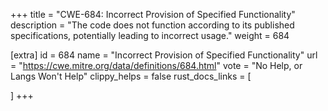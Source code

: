 +++
title = "CWE-684: Incorrect Provision of Specified Functionality"
description	= "The code does not function according to its published specifications, potentially leading to incorrect usage."
weight = 684

[extra]
id = 684
name = "Incorrect Provision of Specified Functionality"
url = "https://cwe.mitre.org/data/definitions/684.html"
vote = "No Help, or Langs Won't Help"
clippy_helps = false
rust_docs_links = [
	
]
+++

